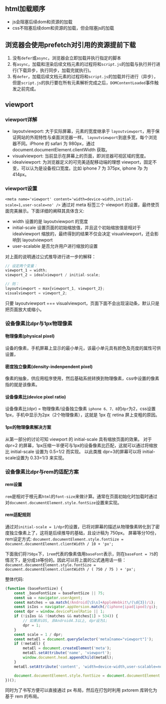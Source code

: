 ## html加载顺序
- js会阻塞后续dom和资源的加载
- css不阻塞后续dom和资源的加载，但会阻塞js的加载

## 浏览器会使用prefetch对引用的资源提前下载
1. 没有`defer`或`async`，浏览器会立即加载并执行指定的脚本
2. 有`async`，加载和渲染后续文档元素的过程将和`script.js`的加载与执行并行进行(下载异步，执行同步，加载完就执行)。
3. 有`defer`，加载后续文档元素的过程将和`script.js`的加载并行进行（异步），但是`script.js`的执行要在所有元素解析完成之后，`DOMContentLoaded`事件触发之前完成。

## viewport
### viewport详解
- layoutviewport: 大于实际屏幕，元素的宽度继承于 `layoutviewport`，用于保证网站的外观特性与桌面浏览器一样。
`layoutviewport`到底多宽，每个浏览器不同。iPhone 的 safari 为 980px，通过 document.documentElement.clientWidth 获取。
- visualviewport: 当前显示在屏幕上的页面，即浏览器可视区域的宽度。
- idealviewport: 为浏览器定义的可完美适配移动端的理想 viewport，固定不变，可以认为是设备视口宽度。比如 iphone 7 为 375px, iphone 7p 为 414px。

### viewport设置
`<meta name='viewport' content='width=device-width,initial-scale=1,user-scale=no' />`
通过对 meta 标签三个 viewport 的设置，最终使页面完美展示。下面详细的阐释其具体含义:
- width 设置的是 layoutviewport 的宽度
- initial-scale 设置页面的初始缩放值，并且这个初始缩放值是相对于 idealviewport 缩放的，最终得到的结果不仅会决定 visualviewport，还会影响到 layoutviewport
- user-scalable 是否允许用户进行缩放的设置

对上面的说明通过公式推导进行进一步的解释：
```javascript
// 设定两个变量：
viewport_1 = width;
viewport_2 = idealviewport / initial-scale;

// 则：
layoutviewport = max{viewport_1, viewport_2};
visualviewport = viewport_2;
```
只要 layoutviewport === visualviewport，页面下面不会出现滚动条，默认只是把页面放大或缩小。

### 设备像素比dpr与1px物理像素
#### 物理像素(physical pixel)
设备的像素，手机屏幕上显示的最小单元，该最小单元具有颜色及亮度的属性可供设置，

#### 密度独立像素(density-indenpendent pixel)
像素的抽象，供应用程序使用，然后基础系统转换到物理像素，css中设置的像素指的就是该像素。

#### 设备像素比(device pixel ratio)
设备像素比(dpr) = 物理像素/设备独立像素
`iphone 6、7、8`的`dpr`为2，css设置1px，手机中显示为2px（2个物理像素），这就是 1px 在 retina 屏上变粗的原因。

#### 1px的物理像素解决方案
从第一部分的讨论可知 viewport 的 initial-scale 具有缩放页面的效果。
对于 dpr=2 的屏幕，1px压缩一半便可与1px的设备像素比匹配，这就可以通过将缩放比 initial-scale 设置为 0.5=1/2 而实现。
以此类推 dpr=3的屏幕可以将 initial-scale设置为 0.33=1/3 来实现。

### 设备像素比dpr与rem的适配方案
#### rem设置
`rem`是相对于根元素`html`的`font-size`来做计算。通常在页面初始化时加载时通过对`document.documentElement.style.fontSize`设置来实现。

#### rem适配规则
通过对`initial-scale = 1/dpr`的设置，已将对屏幕的描述从物理像素转化到了密度独立像素上了，这将是后续推导的基础，且设计稿为 750px。
屏幕等分10份，rem设定方式:
`document.documentElement.style.fontSize = document.documentElement.clientWidth / 10 + 'px';`

下面我们将`750px`下，`1rem`代表的像素值用`baseFont`表示，则在`baseFont = 75`的情况下，是分成`10`等份的。因此可以将上面的公式通用话一些：
`document.documentElement.style.fontSize = document.documentElement.clientWidth / ( 750 / 75 ) + 'px';`

整体代码:
```javascript
(function (baseFontSize) {
    const _baseFontSize = baseFontSize || 75;
    const ua = navigator.userAgent;
    const matches = ua.match(/Android[\S\s]+AppleWebkit\/(\d{3})/i);
    const isIos = navigator.appVersion.match(/(iphone|ipad|ipod)/gi);
    const dpr = window.devicePixelRatio || 1;
    if (!isIos && !(matches && matches[1] > 534)) {
        // 如果非iOS, 非Android4.3以上, dpr设为1;
        dpr = 1;
    }
    const scale = 1 / dpr;
    const metaEl = document.querySelector('meta[name="viewport"]');
    if (!metaEl) {
        metaEl = document.createElement('meta');
        metaEl.setAttribute('name', 'viewport');
        window.document.head.appendChild(metaEl);
    }
    metaEl.setAttribute('content', 'width=device-width,user-scalable=no,initial-scale=' + scale + ',maximum-scale=' + scale + ',minimum-scale=' + scale);

    document.documentElement.style.fontSize = document.documentElement.clientWidth / (750 / _baseFontSize) + 'px';
})();
```
同时为了书写方便可以直接通过 px 布局，然后在打包时利用 pxtorem 库转化为基于 rem 的布局。


